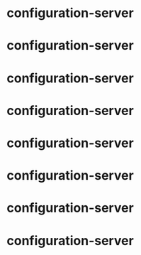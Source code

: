 # configuration-server
# configuration-server
# configuration-server
# configuration-server
# configuration-server
# configuration-server
# configuration-server
# configuration-server
